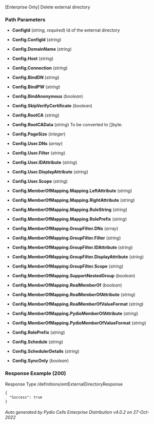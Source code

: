 






 
[Enterprise Only] Delete external directory  


### Path Parameters

 - **ConfigId** (_string, required_) Id of the external directory

 - **Config.ConfigId** (_string_) 

 - **Config.DomainName** (_string_) 

 - **Config.Host** (_string_) 

 - **Config.Connection** (_string_) 

 - **Config.BindDN** (_string_) 

 - **Config.BindPW** (_string_) 

 - **Config.BindAnonymous** (_boolean_) 

 - **Config.SkipVerifyCertificate** (_boolean_) 

 - **Config.RootCA** (_string_) 

 - **Config.RootCAData** (_string_) To be converted to []byte.

 - **Config.PageSize** (_integer_) 

 - **Config.User.DNs** (_array_) 

 - **Config.User.Filter** (_string_) 

 - **Config.User.IDAttribute** (_string_) 

 - **Config.User.DisplayAttribute** (_string_) 

 - **Config.User.Scope** (_string_) 

 - **Config.MemberOfMapping.Mapping.LeftAttribute** (_string_) 

 - **Config.MemberOfMapping.Mapping.RightAttribute** (_string_) 

 - **Config.MemberOfMapping.Mapping.RuleString** (_string_) 

 - **Config.MemberOfMapping.Mapping.RolePrefix** (_string_) 

 - **Config.MemberOfMapping.GroupFilter.DNs** (_array_) 

 - **Config.MemberOfMapping.GroupFilter.Filter** (_string_) 

 - **Config.MemberOfMapping.GroupFilter.IDAttribute** (_string_) 

 - **Config.MemberOfMapping.GroupFilter.DisplayAttribute** (_string_) 

 - **Config.MemberOfMapping.GroupFilter.Scope** (_string_) 

 - **Config.MemberOfMapping.SupportNestedGroup** (_boolean_) 

 - **Config.MemberOfMapping.RealMemberOf** (_boolean_) 

 - **Config.MemberOfMapping.RealMemberOfAttribute** (_string_) 

 - **Config.MemberOfMapping.RealMemberOfValueFormat** (_string_) 

 - **Config.MemberOfMapping.PydioMemberOfAttribute** (_string_) 

 - **Config.MemberOfMapping.PydioMemberOfValueFormat** (_string_) 

 - **Config.RolePrefix** (_string_) 

 - **Config.Schedule** (_string_) 

 - **Config.SchedulerDetails** (_string_) 

 - **Config.SyncOnly** (_boolean_) 




### Response Example (200)
Response Type /definitions/entExternalDirectoryResponse

```
{
  "Success": true
}
```




###### Auto generated by Pydio Cells Enterprise Distribution v4.0.2 on 27-Oct-2022
